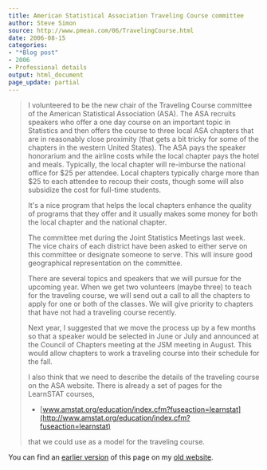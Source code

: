 ```yaml
---
title: American Statistical Association Traveling Course committee
author: Steve Simon
source: http://www.pmean.com/06/TravelingCourse.html
date: 2006-08-15
categories:
- "*Blog post"
- 2006
- Professional details
output: html_document
page_update: partial
---
```


> I volunteered to be the new chair of the Traveling Course committee of
> the American Statistical Association (ASA). The ASA recruits speakers
> who offer a one day course on an important topic in Statistics and
> then offers the course to three local ASA chapters that are in
> reasonably close proximity (that gets a bit tricky for some of the
> chapters in the western United States). The ASA pays the speaker
> honorarium and the airline costs while the local chapter pays the
> hotel and meals. Typically, the local chapter will re-imburse the
> national office for \$25 per attendee. Local chapters typically charge
> more than \$25 to each attendee to recoup their costs, though some
> will also subsidize the cost for full-time students.
>
> It's a nice program that helps the local chapters enhance the quality
> of programs that they offer and it usually makes some money for both
> the local chapter and the national chapter.
>
> The committee met during the Joint Statistics Meetings last week. The
> vice chairs of each district have been asked to either serve on this
> committee or designate someone to serve. This will insure good
> geographical representation on the committee.
>
> There are several topics and speakers that we will pursue for the
> upcoming year. When we get two volunteers (maybe three) to teach for
> the traveling course, we will send out a call to all the chapters to
> apply for one or both of the classes. We will give priority to
> chapters that have not had a traveling course recently.
>
> Next year, I suggested that we move the process up by a few months so
> that a speaker would be selected in June or July and announced at the
> Council of Chapters meeting at the JSM meeting in August. This would
> allow chapters to work a traveling course into their schedule for the
> fall.
>
> I also think that we need to describe the details of the traveling
> course on the ASA website. There is already a set of pages for the
> LearnSTAT courses,
>
> -   [www.amstat.org/education/index.cfm?fuseaction=learnstat](http://www.amstat.org/education/index.cfm?fuseaction=learnstat)
>
> that we could use as a model for the traveling course.

You can find an [earlier version][sim1] of this page on my [old website][sim2].

[sim1]: http://www.pmean.com/06/TravelingCourse.html
[sim2]: http://www.pmean.com